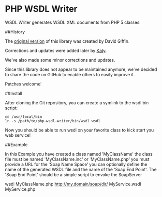 PHP WSDL Writer
============

WSDL Writer generates WSDL XML documents from PHP 5 classes.

##History

The [original version](http://www.giffin.org/wsdlwriter.php)
of this library was created by David Giffin.

Corrections and updates were added later by
[Katy](http://katyscode.wordpress.com/2006/07/27/automatic-wsdl-generation-in-php-5/).

We've also made some minor corrections and updates.

Since this library does not appear to be maintained anymore,
we've decided to share the code on GitHub to enable others to
easily improve it.

Patches welcome!


##Install

After cloning the Git repository, you can create a symlink
to the wsdl bin script:
~~~
cd /usr/local/bin
ln -s /path/to/php-wsdl-writer/bin/wsdl wsdl
~~~

Now you should be able to run wsdl on your
favorite class to kick start you web service!


##Example

In this Example you have created a class named
'MyClassName' the class file must be named
'MyClassName.inc' or 'MyClassName.php' you must
provide a URL for the 'Soap Name Space' you
can optionally define the name of the generated
WSDL file and the name of the 'Soap End Point'.
The 'Soap End Point' should be a simple script
to envoke the SoapServer

wsdl MyClassName.php http://my.domain/soap/dir/ MyService.wsdl MyService.php

